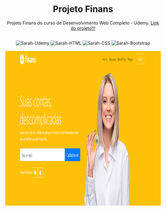 ## <h1 align="center">Projeto Finans </h1>
<p align="center">Projeto Finans do curso de Desenvolvimento Web Completo - Udemy. 
  <a href="https://sarahprando.github.io/finans/"> Link do projeto!!!</a></p>

<div style="display: inline_block" align="center"><br>
  <img alt="Sarah-Udemy" src="https://img.shields.io/badge/Udemy-EC5252?style=for-the-badge&logo=Udemy&logoColor=white">
  <img alt="Sarah-HTML" src="https://img.shields.io/badge/HTML-239120?style=for-the-badge&logo=html5&logoColor=white">
  <img alt="Sarah-CSS" src="https://img.shields.io/badge/CSS3-1572B6?style=for-the-badge&logo=css3&logoColor=white">
  <img alt="Sarah-Bootstrap" src="https://img.shields.io/badge/Bootstrap-563D7C?style=for-the-badge&logo=bootstrap&logoColor=white">
</div>

<div style="display: inline_block" align="center"><br>
  <img height="500" width="100%" src="img/readme.png">
</div>
